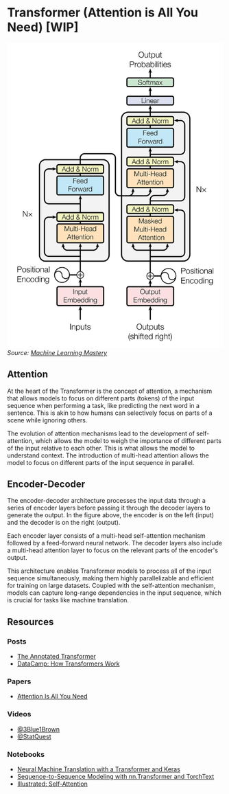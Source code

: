 # Transformer (Attention is All You Need) [WIP]

![Transformer](../assets/transformer.png)
_Source: [Machine Learning Mastery](https://machinelearningmastery.com/the-transformer-model/)_

## Attention

At the heart of the Transformer is the concept of attention, a mechanism that allows models to focus on different parts (tokens) of the input sequence when performing a task, like predicting the next word in a sentence. This is akin to how humans can selectively focus on parts of a scene while ignoring others.

The evolution of attention mechanisms lead to the development of self-attention, which allows the model to weigh the importance of different parts of the input relative to each other. This is what allows the model to understand context. The introduction of multi-head attention allows the model to focus on different parts of the input sequence in parallel.

## Encoder-Decoder

The encoder-decoder architecture processes the input data through a series of encoder layers before passing it through the decoder layers to generate the output. In the figure above, the encoder is on the left (input) and the decoder is on the right (output).

Each encoder layer consists of a multi-head self-attention mechanism followed by a feed-forward neural network. The decoder layers also include a multi-head attention layer to focus on the relevant parts of the encoder's output.

This architecture enables Transformer models to process all of the input sequence simultaneously, making them highly parallelizable and efficient for training on large datasets. Coupled with the self-attention mechanism, models can capture long-range dependencies in the input sequence, which is crucial for tasks like machine translation.

## Resources

### Posts

* [The Annotated Transformer](https://nlp.seas.harvard.edu/annotated-transformer/)
* [DataCamp: How Transformers Work](https://www.datacamp.com/tutorial/how-transformers-work)

### Papers

* [Attention Is All You Need](https://arxiv.org/abs/1706.03762)

### Videos

* [@3Blue1Brown](https://www.youtube.com/watch?v=wjZofJX0v4M)
* [@StatQuest](https://www.youtube.com/watch?v=zxQyTK8quyY)

### Notebooks

* [Neural Machine Translation with a Transformer and Keras](https://colab.research.google.com/github/tensorflow/text/blob/master/docs/tutorials/transformer.ipynb)
* [Sequence-to-Sequence Modeling with nn.Transformer and TorchText](https://colab.research.google.com/github/pytorch/tutorials/blob/gh-pages/_downloads/transformer_tutorial.ipynb)
* [Illustrated: Self-Attention](https://colab.research.google.com/drive/1rPk3ohrmVclqhH7uQ7qys4oznDdAhpzF)
